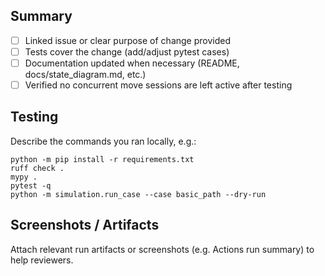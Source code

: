 ## Summary
- [ ] Linked issue or clear purpose of change provided
- [ ] Tests cover the change (add/adjust pytest cases)
- [ ] Documentation updated when necessary (README, docs/state_diagram.md, etc.)
- [ ] Verified no concurrent move sessions are left active after testing

## Testing
Describe the commands you ran locally, e.g.:
```
python -m pip install -r requirements.txt
ruff check .
mypy .
pytest -q
python -m simulation.run_case --case basic_path --dry-run
```

## Screenshots / Artifacts
Attach relevant run artifacts or screenshots (e.g. Actions run summary) to help reviewers.
